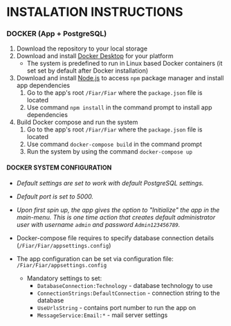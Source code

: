 # INSTALATION INSTRUCTIONS
### DOCKER (App + PostgreSQL)
1. Download the repository to your local storage
2. Download and install [Docker Desktop](https://www.docker.com) for your platform
    - The system is predefined to run in Linux based Docker containers (it set set by default after Docker installation)
3. Download and install [Node.js](https://nodejs.org) to access `npm` package manager and install app dependencies
    1. Go to the app's root `/Fiar/Fiar` where the `package.json` file is located
    2. Use command `npm install` in the command prompt to install app dependencies
4. Build Docker compose and run the system
    1. Go to the app's root `/Fiar/Fiar` where the `package.json` file is located
    2. Use command `docker-compose build` in the command prompt
    3. Run the system by using the command `docker-compose up`
    
#### DOCKER SYSTEM CONFIGURATION
- *Default settings are set to work with default PostgreSQL settings.*
- *Default port is set to 5000.*
- *Upon first spin up, the app gives the option to "Initialize" the app in the main-menu. This is one time action that creates default administrator user with username `admin` and password `Admin123456789`.*

- Docker-compose file requires to specify database connection details (`/Fiar/Fiar/appsettings.config`)
- The app configuration can be set via configuration file: `/Fiar/Fiar/appsettings.config`
    - Mandatory settings to set:
        - `DatabaseConnection:Technology` - database technology to use
        - `ConnectionStrings:DefaultConnection` - connection string to the database
        - `UseUrlsString` - contains port number to run the app on
        - `MessageService:Email:*` - mail server settings
